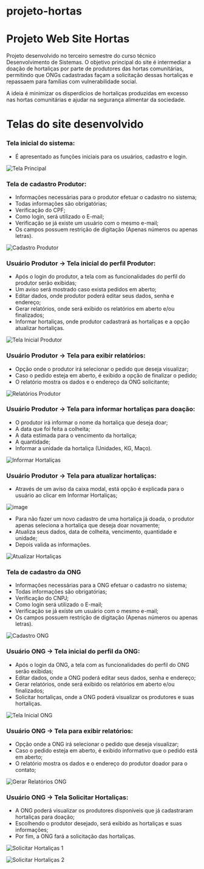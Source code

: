# projeto-hortas
<h1>Projeto Web Site Hortas</h1>

Projeto desenvolvido no terceiro semestre do curso técnico Desenvolvimento de Sistemas.
O objetivo principal do site é intermediar a doação de hortaliças por parte de produtores das hortas comunitárias,
permitindo que ONGs cadastradas façam a solicitação dessas hortaliças e repassaem para famílias com vulnerabilidade social.

A ideia é minimizar os disperdícios de hortaliças produzidas em excesso nas hortas comunitárias e ajudar na segurança alimentar da sociedade.




<h1>Telas do site desenvolvido</h1>


<h3>Tela inicial do sistema:</h3>

- É apresentado as funções iniciais para os usuários, cadastro e login.

![Tela Principal](https://user-images.githubusercontent.com/86797383/144811838-a9de18d2-bc70-4cc0-b417-6cdf01b9dd6f.jpg)


<h3>Tela de cadastro Produtor:</h3>

- Informações necessárias para o produtor efetuar o cadastro no sistema; 
- Todas informações são obrigatórias;
- Verificação do CPF;
- Como login, será utilizado o E-mail;
- Verificação se já existe um usuário com o mesmo e-mail;
- Os campos possuem restrição de digitação (Apenas números ou apenas letras).

![Cadastro Produtor](https://user-images.githubusercontent.com/86797383/144767856-246750ce-7983-4a2e-b281-5d952adf6d9d.jpg)

<h3>Usuário Produtor -> Tela inicial do perfil Produtor:</h3>

- Após o login do produtor, a tela com as funcionalidades do perfil do produtor serão exibidas;
- Um aviso será mostrado caso exista pedidos em aberto;
- Editar dados, onde produtor poderá editar seus dados, senha e endereço;
- Gerar relatórios, onde será exibido os relatórios em aberto e/ou finalizados;
- Informar hortaliças, onde produtor cadastrará as hortaliças e a opção atualizar hortaliças.  

![Tela Inicial Produtor](https://user-images.githubusercontent.com/86797383/144813935-75698ca6-e1ee-4c9c-9b4f-d8aa81531e0d.jpg)

<h3>Usuário Produtor -> Tela para exibir relatórios:</h3>

- Opção onde o produtor irá selecionar o pedido que deseja visualizar;
- Caso o pedido esteja em aberto, é exibido a opção de finalizar o pedido;
- O relatório mostra os dados e o endereço da ONG solicitante;


![Relatórios Produtor](https://user-images.githubusercontent.com/86797383/144768169-20d1656f-cf0f-4e46-befd-50abfd8fcc87.jpg)


<h3>Usuário Produtor -> Tela para informar hortaliças para doação:</h3>

- O produtor irá informar o nome da hortaliça que deseja doar;
- A data que foi feita a colheita;
- A data estimada para o vencimento da hortaliça; 
- A quantidade; 
- Informar a unidade da hortaliça (Unidades, KG, Maço).

![Informar Hortaliças](https://user-images.githubusercontent.com/86797383/144814395-eba7afd5-eb79-4741-8edd-e46d3ffb435b.jpg)

<h3>Usuário Produtor -> Tela para atualizar hortaliças:</h3>

- Através de um aviso da caixa modal, está opção é explicada para o usuário ao clicar em Informar Hortaliças;

![image](https://user-images.githubusercontent.com/86797383/145231057-c2609f5b-6fdd-4acf-b75c-522364f4da43.png)

- Para não fazer um novo cadastro de uma hortaliça já doada, o produtor apenas seleciona a hortaliça que deseja doar novamente;
- Atualiza seus dados, data de colheita, vencimento, quantidade e unidade;
- Depois valida as informações.

![Atualizar Hortaliças](https://user-images.githubusercontent.com/86797383/144768396-eceb2d65-827a-404e-b3ed-27489a489084.jpg)


<h3>Tela de cadastro da ONG</h3>

- Informações necessárias para a ONG efetuar o cadastro no sistema; 
- Todas informações são obrigatórias;
- Verificação do CNPJ;
- Como login será utilizado o E-mail;
- Verificação se já existe um usuário com o mesmo e-mail;
- Os campos possuem restrição de digitação (Apenas números ou apenas letras).

![Cadastro ONG](https://user-images.githubusercontent.com/86797383/144768882-7c164616-8b68-48fb-82ce-9956ca4b1f8e.jpg)

<h3>Usuário ONG -> Tela inicial do perfil da ONG:</h3>
  
- Após o login da ONG, a tela com as funcionalidades do perfil do ONG serão exibidas;
- Editar dados, onde a ONG poderá editar seus dados, senha e endereço;
- Gerar relatórios, onde será exibido os relatórios em aberto e/ou finalizados;
- Solicitar hortaliças, onde a ONG poderá visualizar os produtores e suas hortaliças.
  
![Tela Inicial ONG](https://user-images.githubusercontent.com/86797383/144769007-1205ddca-e747-4466-89bc-3ebc8ab7b9d1.jpg)
  
<h3>Usuário ONG -> Tela para exibir relatórios:</h3>

- Opção onde a ONG irá selecionar o pedido que deseja visualizar;
- Caso o pedido esteja em aberto, é exibido informativo que o pedido está em aberto;
- O relatório mostra os dados e o endereço do produtor doador para o contato;
  
![Gerar Relatórios ONG](https://user-images.githubusercontent.com/86797383/144769146-0dc2e7d1-f25a-47f1-bd75-e79cd2e33f92.jpg)


<h3>Usuário ONG -> Tela Solicitar Hortaliças:</h3>
  
- A ONG poderá visualizar os produtores disponíveis que já cadastraram hortaliças para doação;
- Escolhendo o produtor desejado, será exibido as hortaliças e suas informações;
- Por fim, a ONG fará a solicitação das hortaliças.


![Solicitar Hortaliças 1](https://user-images.githubusercontent.com/86797383/144814721-6e862430-923f-4516-9499-14bc58de4f00.jpg)


![Solicitar Hortaliças 2](https://user-images.githubusercontent.com/86797383/144814731-92f11ec3-67ae-4891-ad41-a9890c13a3f9.jpg)



